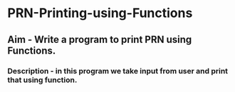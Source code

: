 # PRN-Printing-using-Functions
## Aim - Write a program to print PRN using Functions.
### Description - in this program we take input from user and print that using function.
